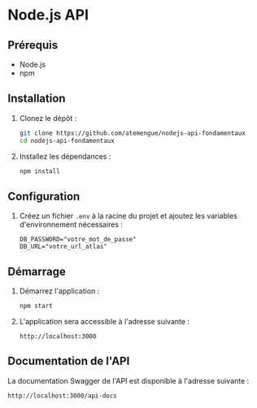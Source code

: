 # Node.js API

## Prérequis

- Node.js
- npm

## Installation

1. Clonez le dépôt :
   ```sh
   git clone https://github.com/atemengue/nodejs-api-fondamentaux
   cd nodejs-api-fondamentaux
   ```

2. Installez les dépendances :
   ```sh
   npm install
   ```

## Configuration

1. Créez un fichier `.env` à la racine du projet et ajoutez les variables d'environnement nécessaires :
   ```env
   DB_PASSWORD="votre_mot_de_passe"
   DB_URL="votre_url_atlas"
   ```

## Démarrage

1. Démarrez l'application :
   ```sh
   npm start
   ```

2. L'application sera accessible à l'adresse suivante :
   ```
   http://localhost:3000
   ```

## Documentation de l'API

La documentation Swagger de l'API est disponible à l'adresse suivante :
```
http://localhost:3000/api-docs
```
